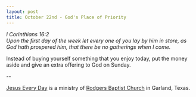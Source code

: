 ```yaml
---
layout: post
title: October 22nd - God's Place of Priority
---
```


_I Corinthians 16:2  
Upon the first day of the week let every one of you lay by him in
store, as God hath prospered him, that there be no gatherings when I
come._

Instead of buying yourself something that you enjoy today, put the
money aside and give an extra offering to God on Sunday.

 --

<a href=http://jesuseveryday.net>Jesus Every Day</a> is a ministry of <a href=http://rodgersbaptist.net>Rodgers Baptist Church</a> in Garland, Texas.
